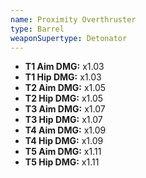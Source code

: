 ```yaml
---
name: Proximity Overthruster
type: Barrel
weaponSupertype: Detonator
---
```


- **T1 Aim DMG:** x1.03
- **T1 Hip DMG:** x1.03
- **T2 Aim DMG:** x1.05
- **T2 Hip DMG:** x1.05
- **T3 Aim DMG:** x1.07
- **T3 Hip DMG:** x1.07
- **T4 Aim DMG:** x1.09
- **T4 Hip DMG:** x1.09
- **T5 Aim DMG:** x1.11
- **T5 Hip DMG:** x1.11

